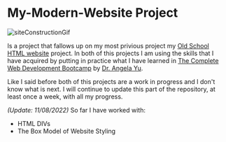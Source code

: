 # My-Modern-Website Project

![siteConstructionGif](https://media.giphy.com/media/2ikwIgNrmPZICNmRyX/giphy.gif)

Is a project that fallows up on my most privious project my [Old School HTML website](https://github.com/Hafid-Davila/Old_School_HTML_website) project. 
In both of this projects I am using the skills that I have acquired by putting in practice what I have learned in [The Complete Web Development Bootcamp](https://github.com/angelabauer/web-development-bootcamp) by [Dr. Angela Yu](https://twitter.com/yu_angela). 
<br>

Like I said before both of this projects are a work in progress and I don't know what is next. I will continue to update this part of the repository, at least once a week, with all my progress. 
<br>

 *(Update: 11/08/2022)* 
 So far I have worked with:
 - HTML DIVs
 - The Box Model of Website Styling 
